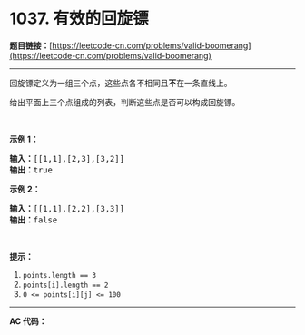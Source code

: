# 1037. 有效的回旋镖

**题目链接：**[https://leetcode-cn.com/problems/valid-boomerang](https://leetcode-cn.com/problems/valid-boomerang)

---

<div class="content__1Y2H">
 <div class="notranslate">
  <p>回旋镖定义为一组三个点，这些点各不相同且<strong>不</strong>在一条直线上。</p> 
  <p>给出平面上三个点组成的列表，判断这些点是否可以构成回旋镖。</p> 
  <p>&nbsp;</p> 
  <p><strong>示例 1：</strong></p> 
  <pre class="language-text"><strong>输入：</strong>[[1,1],[2,3],[3,2]]
<strong>输出：</strong>true
</pre> 
  <p><strong>示例 2：</strong></p> 
  <pre class="language-text"><strong>输入：</strong>[[1,1],[2,2],[3,3]]
<strong>输出：</strong>false</pre> 
  <p>&nbsp;</p> 
  <p><strong>提示：</strong></p> 
  <ol> 
   <li><code>points.length == 3</code></li> 
   <li><code>points[i].length == 2</code></li> 
   <li><code>0 &lt;= points[i][j] &lt;= 100</code></li> 
  </ol> 
 </div>
</div>

---

**AC 代码：**

```java

```